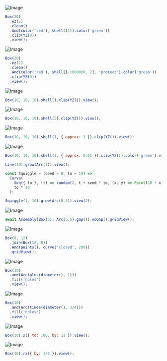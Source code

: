 ![Image](shape_2.md.$1.png)

```JavaScript
Box(20)
  .ez(2)
  .clean()
  .And(color('red'), shell([2]).color('green'))
  .clip(YZ(0))
  .view();
```

![Image](shape_2.md.$2.png)

```JavaScript
Box(20)
  .ez(2)
  .clean()
  .And(color('red'), shell([-1000000, 2], 'protect').color('green'))
  .clip(YZ(0))
  .view();
```

![Image](shape_2.md.$3.png)

```JavaScript
Box(10, 10, 10).shell().clip(YZ()).view();
```

![Image](shape_2.md.$4.png)

```JavaScript
Box(10, 10, 10).shell(5).clip(YZ()).view();
```

![Image](shape_2.md.$5.png)

```JavaScript
Box(10, 10, 10).shell(1, { approx: 1 }).clip(YZ()).view();
```

![Image](shape_2.md.$6.png)

```JavaScript
Box(10, 10, 10).shell(1, { approx: 0.01 }).clip(YZ()).color('green').view();
```

```JavaScript
Line(20).grow(Arc(1)).view();
```

```JavaScript
const Squiggle = (seed = 0, to = 10) =>
  Curve(
    Seq({ to }, (t) => random(2, t + seed * to, (x, y) => Point(10 * x, 10 * y))),
    to * 10
  );
```

```JavaScript
Squiggle(1, 10).grow(Arc(0.5)).view(2);
```

![Image](shape_2.md.$9.png)

```JavaScript
await Assembly(Box(5), Arc(5.5).gap()).noGap().gridView();
```

![Image](shape_2.md.$10.png)

```JavaScript
Box(8, 12)
  .join(Box(12, 8))
  .And(points(), curve('closed', 200))
  .gridView();
```

![Image](shape_2.md.$11.png)

```JavaScript
Box(10)
  .and(Arc(plus(diameter(), 1)))
  .fill('holes')
  .view();
```

![Image](shape_2.md.$12.png)

```JavaScript
Box(10)
  .and(Arc(times(diameter(), 3/4)))
  .fill('holes')
  .view();
```

![Image](shape_2.md.$13.png)

```JavaScript
Box(10).x({ to: 100, by: 11 }).view();
```

![Image](shape_2.md.$14.png)

```JavaScript
Box(10).rz({ by: 1/3 }).view();
```
